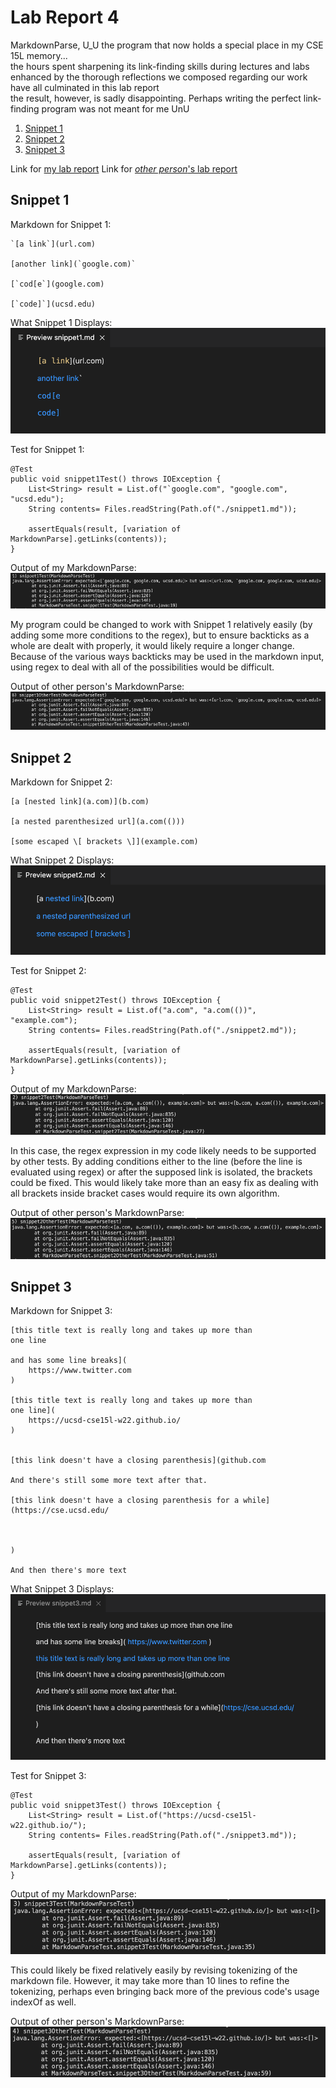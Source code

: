# Lab Report 4
MarkdownParse, U_U the program that now holds a special place in my CSE 15L memory...<br/>
the hours spent sharpening its link-finding skills during lectures and labs enhanced by the thorough reflections we composed regarding our work have all culminated in this lab report<br/>
the result, however, is sadly disappointing. Perhaps writing the perfect link-finding program was not meant for me UnU

1. [Snippet 1](#snippet-1)
2. [Snippet 2](#snippet-2)
3. [Snippet 3](#snippet-3)

Link for [my lab report](https://github.com/Starnaphie/markdown-parse)
Link for [*other person*'s lab report](https://github.com/atruong39/markdown-parse)

## <a name="snippet-1"></a> Snippet 1
Markdown for Snippet 1:
```
`[a link`](url.com)

[another link](`google.com)`

[`cod[e`](google.com)

[`code]`](ucsd.edu)
```

What Snippet 1 Displays:
![Snippet 1 Preview](photos/lr4/snippet1-expected.png)

Test for Snippet 1:
```
@Test
public void snippet1Test() throws IOException {
    List<String> result = List.of("`google.com", "google.com", "ucsd.edu");
    String contents= Files.readString(Path.of("./snippet1.md"));

    assertEquals(result, [variation of MarkdownParse].getLinks(contents));
}
```

Output of my MarkdownParse:
![Snippet 1 My Result](photos/lr4/snippet1-resultM.png)

My program could be changed to work with Snippet 1 relatively easily (by adding some more conditions to the regex), but to ensure backticks as a whole are dealt with properly, it would likely require a longer change. Because of the various ways backticks may be used in the markdown input, using regex to deal with all of the possibilities would be difficult. 

Output of other person's MarkdownParse:
![Snippet 1 Other Result](photos/lr4/snippet1-resultO.png)

## <a name="snippet-2"></a> Snippet 2
Markdown for Snippet 2:
```
[a [nested link](a.com)](b.com)

[a nested parenthesized url](a.com(()))

[some escaped \[ brackets \]](example.com)
```
What Snippet 2 Displays:
![Snippet 2 Preview](photos/lr4/snippet2-expected.png)

Test for Snippet 2:
```
@Test
public void snippet2Test() throws IOException {
    List<String> result = List.of("a.com", "a.com(())", "example.com");
    String contents= Files.readString(Path.of("./snippet2.md"));

    assertEquals(result, [variation of MarkdownParse].getLinks(contents));
}
```

Output of my MarkdownParse:
![Snippet 2 My Result](photos/lr4/snippet2-resultM.png)

In this case, the regex expression in my code likely needs to be supported by other tests. By adding conditions either to the line (before the line is evaluated using regex) or after the supposed link is isolated, the brackets could be fixed. This would likely take more than an easy fix as dealing with all brackets inside bracket cases would require its own algorithm.

Output of other person's MarkdownParse:
![Snippet 2 Other Result](photos/lr4/snippet2-resultO.png)

## <a name="snippet-3"></a> Snippet 3
Markdown for Snippet 3:
```
[this title text is really long and takes up more than 
one line

and has some line breaks](
    https://www.twitter.com
)

[this title text is really long and takes up more than 
one line](
    https://ucsd-cse15l-w22.github.io/
)


[this link doesn't have a closing parenthesis](github.com

And there's still some more text after that.

[this link doesn't have a closing parenthesis for a while](https://cse.ucsd.edu/



)

And then there's more text
```

What Snippet 3 Displays:
![Snippet 3 Preview](photos/lr4/snippet3-expected.png)

Test for Snippet 3:
```
@Test
public void snippet3Test() throws IOException {
    List<String> result = List.of("https://ucsd-cse15l-w22.github.io/");
    String contents= Files.readString(Path.of("./snippet3.md"));

    assertEquals(result, [variation of MarkdownParse].getLinks(contents));
}
```

Output of my MarkdownParse:
![Snippet 3 My Result](photos/lr4/snippet3-resultM.png)

This could likely be fixed relatively easily by revising tokenizing of the markdown file. However, it may take more than 10 lines to refine the tokenizing, perhaps even bringing back more of the previous code's usage indexOf as well. 

Output of other person's MarkdownParse:
![Snippet 3 Other Result](photos/lr4/snippet3-resultO.png)
